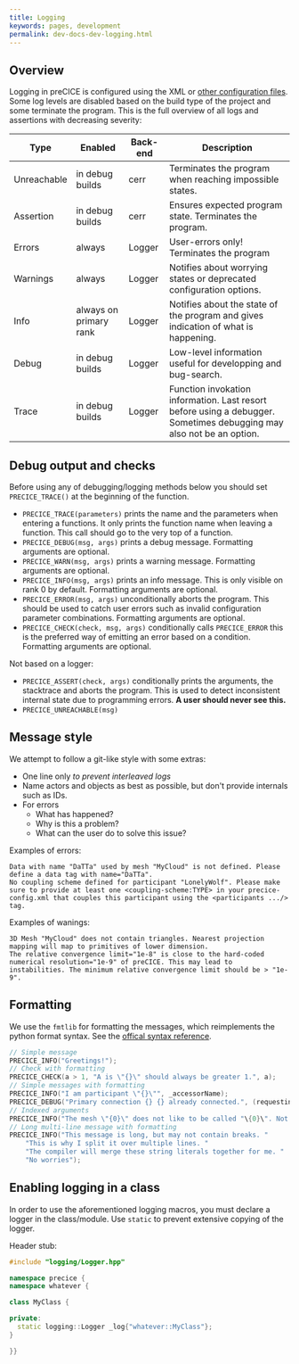 ```yaml
---
title: Logging
keywords: pages, development
permalink: dev-docs-dev-logging.html
---
```


## Overview

Logging in preCICE is configured using the XML or [other configuration files](configuration-logging).
Some log levels are disabled based on the build type of the project and some terminate the program.
This is the full overview of all logs and assertions with decreasing severity:

Type | Enabled | Back-end | Description
--- | --- | --- | ---
Unreachable | in debug builds | cerr | Terminates the program when reaching impossible states.
Assertion | in debug builds | cerr | Ensures expected program state. Terminates the program.
Errors | always | Logger | User-errors only! Terminates the program
Warnings | always | Logger | Notifies about worrying states or deprecated configuration options.
Info | always on primary rank | Logger | Notifies about the state of the program and gives indication of what is happening.
Debug | in debug builds | Logger | Low-level information useful for developping and bug-search.
Trace | in debug builds | Logger | Function invokation information. Last resort before using a debugger. Sometimes debugging may also not be an option.

## Debug output and checks

Before using any of debugging/logging methods below you should set `PRECICE_TRACE()` at the beginning of the function.

- `PRECICE_TRACE(parameters)` prints the name and the parameters when entering a functions. It only prints the function name when leaving a function. This call should go to the very top of a function.
- `PRECICE_DEBUG(msg, args)` prints a debug message. Formatting arguments are optional.
- `PRECICE_WARN(msg, args)` prints a warning message. Formatting arguments are optional.
- `PRECICE_INFO(msg, args)` prints an info message. This is only visible on rank 0 by default. Formatting arguments are optional.
- `PRECICE_ERROR(msg, args)` unconditionally aborts the program. This should be used to catch user errors such as invalid configuration parameter combinations. Formatting arguments are optional.
- `PRECICE_CHECK(check, msg, args)` conditionally calls `PRECICE_ERROR` this is the preferred way of emitting an error based on a condition. Formatting arguments are optional.

Not based on a logger:

- `PRECICE_ASSERT(check, args)` conditionally prints the arguments, the stacktrace and aborts the program. This is used to detect inconsistent internal state due to programming errors. **A user should never see this.**
- `PRECICE_UNREACHABLE(msg)`

## Message style

We attempt to follow a git-like style with some extras:

- One line only _to prevent interleaved logs_
- Name actors and objects as best as possible, but don't provide internals such as IDs.
- For errors
  - What has happened?
  - Why is this a problem?
  - What can the user do to solve this issue?

Examples of errors:

```text
Data with name "DaTTa" used by mesh "MyCloud" is not defined. Please define a data tag with name="DaTTa".
No coupling scheme defined for participant "LonelyWolf". Please make sure to provide at least one <coupling-scheme:TYPE> in your precice-config.xml that couples this participant using the <participants .../> tag.
```

Examples of wanings:

```text
3D Mesh "MyCloud" does not contain triangles. Nearest projection mapping will map to primitives of lower dimension.
The relative convergence limit="1e-8" is close to the hard-coded numerical resolution="1e-9" of preCICE. This may lead to instabilities. The minimum relative convergence limit should be > "1e-9".  
```

## Formatting

We use the `fmtlib` for formatting the messages, which reimplements the python format syntax.
See the [offical syntax reference](https://fmt.dev/latest/syntax.html).

```cpp
// Simple message
PRECICE_INFO("Greetings!");
// Check with formatting
PRECICE_CHECK(a > 1, "A is \"{}\" should always be greater 1.", a);
// Simple messages with formatting
PRECICE_INFO("I am participant \"{}\"", _accessorName);
PRECICE_DEBUG("Primary connection {} {} already connected.", (requesting ? "from" : "to"), bm2n.remoteName);
// Indexed arguments
PRECICE_INFO("The mesh \"{0}\" does not like to be called "\{0}\". Not even the exporters respect mesh \"{0}\"", meshName);
// Long multi-line message with formatting
PRECICE_INFO("This message is long, but may not contain breaks. "
    "This is why I split it over multiple lines. "
    "The compiler will merge these string literals together for me. "
    "No worries");
```

## Enabling logging in a class

In order to use the aforementioned logging macros, you must declare a logger in the class/module.
Use `static` to prevent extensive copying of the logger.

Header stub:

```c++
#include "logging/Logger.hpp"

namespace precice {
namespace whatever {

class MyClass {

private:
  static logging::Logger _log{"whatever::MyClass"};
}

}}
```
